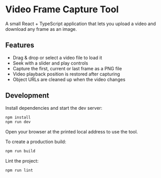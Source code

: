 # Video Frame Capture Tool

A small React + TypeScript application that lets you upload a video and download any frame as an image.

## Features

- Drag & drop or select a video file to load it
- Seek with a slider and play controls
- Capture the first, current or last frame as a PNG file
- Video playback position is restored after capturing
- Object URLs are cleaned up when the video changes

## Development

Install dependencies and start the dev server:

```bash
npm install
npm run dev
```

Open your browser at the printed local address to use the tool.

To create a production build:

```bash
npm run build
```

Lint the project:

```bash
npm run lint
```

